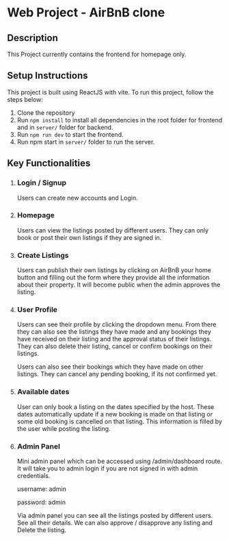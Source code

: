# Web Project - AirBnB clone
## Description
This Project currently contains the frontend for homepage only.

## Setup Instructions
This project is built using ReactJS with vite. To run this project, follow the steps below:
1. Clone the repository
2. Run `npm install` to install all dependencies in the root folder for frontend and in `server/` folder for backend.
3. Run `npm run dev` to start the frontend.
4. Run npm start in `server/` folder to run the server.

## Key Functionalities
1. ### Login / Signup
   Users can create new accounts and Login. 
2. ### Homepage
   Users can view the listings posted by different users. They can only book or post their own listings if they are signed in.
3. ### Create Listings
   Users can publish their own listings by clicking on AirBnB your home button and filling out the form where they provide all the information about their property. It will become public when the admin approves the listing.
4. ### User Profile
   Users can see their profile by clicking the dropdown menu. From there they can also see the listings they have made and any bookings they have received on their listing and the approval status of their listings. They can also delete their listing, cancel or confirm bookings on their listings.

   Users can also see their bookings which they have made on other listings. They can cancel any pending booking, if its not confirmed yet.

5. ### Available dates 
   User can only book a listing on the dates specified by the host. These dates automatically update if a new booking is made on that listing or some old booking is cancelled on that listing. This information is filled by the user while posting the listing.
6. ### Admin Panel
   Mini admin panel which can be accessed using /admin/dashboard route. It will take you to admin login if you are not signed in with admin credentials.

   username: admin

   password: admin

   Via admin panel you can see all the listings posted by different users. See all their details. We can also approve / disapprove any listing and Delete the listing.
